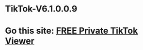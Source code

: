# TikTok-V6.1.0.0.9
# Go this site: [FREE Private TikTok Viewer](https://njbgw12854493.github.io/private)
